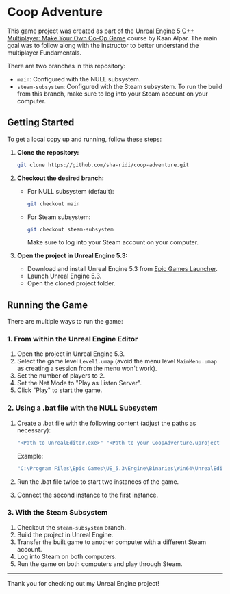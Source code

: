 # Coop Adventure

This game project was created as part of the [Unreal Engine 5 C++ Multiplayer: Make Your Own Co-Op Game](https://www.gamedev.tv/courses/ue-cpp-multiplayer) course by Kaan Alpar. The main goal was to follow along with the instructor to better understand the multiplayer Fundamentals.

There are two branches in this repository:

- `main`: Configured with the NULL subsystem.
- `steam-subsystem`: Configured with the Steam subsystem. To run the build from this branch, make sure to log into your Steam account on your computer.

## Getting Started

To get a local copy up and running, follow these steps:

1. **Clone the repository:**

    ```sh
    git clone https://github.com/sha-ridi/coop-adventure.git
    ```

2. **Checkout the desired branch:**

    - For NULL subsystem (default):
        ```sh
        git checkout main
        ```
    - For Steam subsystem:
        ```sh
        git checkout steam-subsystem
        ```
        Make sure to log into your Steam account on your computer.

3. **Open the project in Unreal Engine 5.3:**

    - Download and install Unreal Engine 5.3 from [Epic Games Launcher](https://www.unrealengine.com/en-US/download).
    - Launch Unreal Engine 5.3.
    - Open the cloned project folder.

## Running the Game

There are multiple ways to run the game:

### 1. From within the Unreal Engine Editor

1. Open the project in Unreal Engine 5.3.
2. Select the game level `Level1.umap` (avoid the menu level `MainMenu.umap` as creating a session from the menu won't work).
3. Set the number of players to 2.
4. Set the Net Mode to "Play as Listen Server".
5. Click "Play" to start the game.

### 2. Using a .bat file with the NULL Subsystem

1. Create a .bat file with the following content (adjust the paths as necessary):

    ```sh
    "<Path to UnrealEditor.exe>" "<Path to your CoopAdventure.uproject file>" -game -ResX=780 -ResY=450 -WINDOWED
    ```

    Example:
    ```sh
    "C:\Program Files\Epic Games\UE_5.3\Engine\Binaries\Win64\UnrealEditor.exe" "C:\Projects\coop-adventure\CoopAdventure.uproject" -game -ResX=780 -ResY=450 -WINDOWED
    ```

2. Run the .bat file twice to start two instances of the game.
3. Connect the second instance to the first instance.

### 3. With the Steam Subsystem

1. Checkout the `steam-subsystem` branch.
2. Build the project in Unreal Engine.
3. Transfer the built game to another computer with a different Steam account.
4. Log into Steam on both computers.
5. Run the game on both computers and play through Steam.


---

Thank you for checking out my Unreal Engine project!
